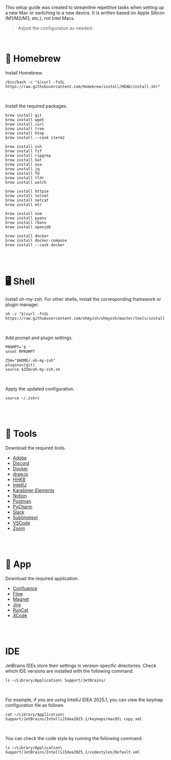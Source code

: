 This setup guide was created to streamline repetitive tasks when setting up a new Mac or switching to a new device. It is written based on Apple Silicon (M1/M2/M3, etc.), not Intel Macs.

> Adjust the configuration as needed.

<br/>

# 🍺 Homebrew

Install Homebrew.

```shell
/bin/bash -c "$(curl -fsSL https://raw.githubusercontent.com/Homebrew/install/HEAD/install.sh)"
```

<br/>

Install the required packages.

```shell
brew install git
brew install wget
brew install curl
brew install tree
brew install htop
brew install --cask iterm2

brew install zsh
brew install fzf
brew install ripgrep
brew install bat
brew install exa
brew install jq
brew install fd
brew install tldr
brew install watch

brew install httpie
brew install telnet
brew install netcat
brew install mtr

brew install nvm
brew install pyenv
brew install rbenv
brew install openjdk

brew install docker
brew install docker-compose
brew install --cask docker
```

<br/><br/>

# 🖥️ Shell

Install oh-my-zsh. For other shells, install the corresponding framework or plugin manager.

```shell
sh -c "$(curl -fsSL https://raw.githubusercontent.com/ohmyzsh/ohmyzsh/master/tools/install.sh)"
```

<br/>

Add prompt and plugin settings.

```shell
PROMPT='$ '
unset RPROMPT

ZSH="$HOME/.oh-my-zsh"
plugins=(git)
source $ZSH/oh-my-zsh.sh
```

<br/>

Apply the updated configuration.

```shell
source ~/.zshrc
```

<br/><br/>

# 🚀 Tools

Download the required tools.

- [Adobe](https://www.adobe.com/home?acomLocale=kr)
- [Discord](https://discord.com/)
- [Docker](https://www.docker.com/)
- [draw.io](https://www.drawio.com/)
- [HHKB](https://happyhackingkb.com/download/)
- [IntelliJ](https://www.jetbrains.com/idea/)
- [Karabiner-Elements](https://karabiner-elements.pqrs.org/)
- [Notion](https://www.notion.com/ko/desktop)
- [Postman](https://www.postman.com/)
- [PyCharm](https://www.jetbrains.com/ko-kr/pycharm/download/?section=mac)
- [Slack](https://slack.com/intl/ko-kr/)
- [Sublimetext](https://www.sublimetext.com/)
- [VSCode](https://code.visualstudio.com/download)
- [Zoom](https://support.zoom.com/hc/ko/article?id=zm_kb&sysparm_article=KB0060411)

<br/><br/>

# 📱 App

Download the required application.

- [Confluence](https://apps.apple.com/kr/app/confluence-cloud/id1006971684)
- [Flow](https://apps.apple.com/kr/app/flow-%EB%BD%80%EB%AA%A8%EB%8F%84%EB%A1%9C-%EC%A7%91%EC%A4%91-%EC%8B%9C%EA%B0%84%EA%B4%80%EB%A6%AC-%EA%B3%B5%EB%B6%80-%ED%83%80%EC%9D%B4%EB%A8%B8/id1423210932)
- [Magnet](https://apps.apple.com/kr/app/magnet/id441258766?mt=12)
- [Jira](https://apps.apple.com/kr/app/jira-cloud-by-atlassian/id1006972087)
- [RunCat](https://apps.apple.com/kr/app/runcat/id1429033973?mt=12)
- [XCode](https://apps.apple.com/us/app/xcode/id497799835?mt=12)

<br/><br/>

# IDE

JetBrains IDEs store their settings in version-specific directories. Check which IDE versions are installed with the following command.

```shell
ls ~/Library/Application\ Support/JetBrains/
```

<br/>

For example, if you are using IntelliJ IDEA 2025.1, you can view the keymap configuration file as follows.

```shell
cat ~/Library/Application\ Support/JetBrains/IntelliJIdea2025.1/keymaps/macOS\ copy.xml
```

<br/>

You can check the code style by running the following command.

```shell
ls ~/Library/Application\ Support/JetBrains/IntelliJIdea2025.1/codestyles/Default.xml
```

